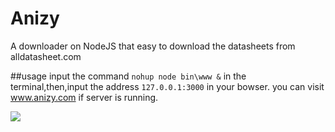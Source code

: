 # Anizy
A downloader on NodeJS that easy to download the datasheets from alldatasheet.com

##usage
input the command `nohup node bin\www &` in the terminal,then,input the address `127.0.0.1:3000` in your bowser.
you can visit www.anizy.com if server is running.

![](http://7xqhly.com1.z0.glb.clouddn.com/anizy-PrtSc.PNG)

